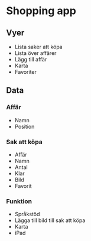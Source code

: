 # Shopping app

## Vyer
* Lista saker att köpa
* Lista över affärer
* Lägg till affär
* Karta
* Favoriter


## Data

### Affär
* Namn
* Position



### Sak att köpa
* Affär
* Namn
* Antal
* Klar
* Bild
* Favorit


### Funktion
* Språkstöd
* Lägga till bild till sak att köpa
* Karta
* iPad



